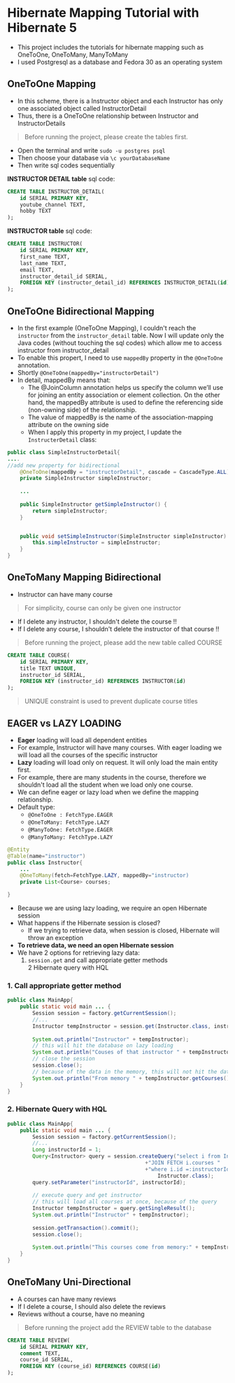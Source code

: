 # Hibernate Mapping Tutorial with Hibernate 5

- This project includes the tutorials for hibernate mapping such as OneToOne, OneToMany, ManyToMany
- I used Postgresql as a database and Fedora 30 as an operating system


## OneToOne Mapping

- In this scheme, there is a Instructor object and each Instructor has only one associated object called InstructorDetail
- Thus, there is a OneToOne relationship between Instructor and InstructorDetails

> Before running the project, please create the tables first.

- Open the terminal and write `sudo -u postgres psql` 
- Then choose your database via `\c yourDatabaseName` 
- Then write sql codes sequentially

**INSTRUCTOR DETAIL table** sql code:

```sql
CREATE TABLE INSTRUCTOR_DETAIL(
    id SERIAL PRIMARY KEY,
    youtube_channel TEXT,
    hobby TEXT
);
```



**INSTRUCTOR table** sql code:

```sql
CREATE TABLE INSTRUCTOR(
    id SERIAL PRIMARY KEY,
    first_name TEXT,
    last_name TEXT,
    email TEXT,
    instructor_detail_id SERIAL,
    FOREIGN KEY (instructor_detail_id) REFERENCES INSTRUCTOR_DETAIL(id)
);
```

## OneToOne Bidirectional Mapping
- In the first example (OneToOne Mapping), I couldn't reach the `instructor` from the `instructor_detail` table. Now I will update only the Java codes (without touching the sql codes) which allow me to access instructor from instructor_detail
- To enable this propert, I need to use `mappedBy` property in the `@OneToOne` annotation.
- Shortly `@OneToOne(mappedBy="instructorDetail")`
- In detail, mappedBy means that:
	- The @JoinColumn annotation helps us specify the column we’ll use for joining an entity association or element collection. On the other hand, the mappedBy attribute is used to define the referencing side (non-owning side) of the relationship.
	- The value of mappedBy is the name of the association-mapping attribute on the owning side
	- When I apply this property in my project, I update the `InstructerDetail` class:

```java
public class SimpleInstructorDetail{
....
//add new property for bidirectional
	@OneToOne(mappedBy = "instructorDetail", cascade = CascadeType.ALL)
	private SimpleInstructor simpleInstructor;
	
	...
	
	public SimpleInstructor getSimpleInstructor() {
		return simpleInstructor;
	}


	public void setSimpleInstructor(SimpleInstructor simpleInstructor) {
		this.simpleInstructor = simpleInstructor;
	}
}
```

## OneToMany Mapping Bidirectional
- Instructor can have many course

> For simplicity, course can only be given one instructor

 - If I delete any instructor, I shouldn't delete the course !!
 - If I delete any course, I shouldn't delete the instructor of that course !!

> Before running the project, please add the new table called COURSE

```sql
CREATE TABLE COURSE(
    id SERIAL PRIMARY KEY,
    title TEXT UNIQUE,
    instructor_id SERIAL,
    FOREIGN KEY (instructor_id) REFERENCES INSTRUCTOR(id)
);
```

> UNIQUE constraint is used to prevent duplicate course titles

## EAGER vs LAZY LOADING
- **Eager** loading will load all dependent entities
- For example, Instructor will have many courses. With eager loading we will load all the courses of the specific instructor
- **Lazy** loading will load only on request. It will only load the main entity first.
- For example, there are many students in the course, therefore we shouldn't load all the student when we load only one course.
- We can define eager or lazy load when we define the mapping relationship.
- Default type:
	- `@OneToOne : FetchType.EAGER`
	- `@OneToMany: FetchType.LAZY`
	- `@ManyToOne: FetchType.EAGER`
	- `@ManyToMany: FetchType.LAZY` 

```java
@Entity
@Table(name="instructor")
public class Instructor{
	...
	@OneToMany(fetch=FetchType.LAZY, mappedBy="instructor)
	private List<Course> courses;

}
```

- Because we are using lazy loading, we require an open Hibernate session
- What happens if the Hibernate session is closed?
	- If we trying to retrieve data, when session is closed, Hibernate will throw an exception
- **To retrieve data, we need an open Hibernate session**
- We have 2 options for retrieving lazy data:</br>
	1. `session.get` and call appropriate getter methods </br>
	2 Hibernate query with HQL
	
### 1. Call appropriate getter method

```java
public class MainApp{
	public static void main ... {
		Session session = factory.getCurrentSession();
		//...
		Instructor tempInstructor = session.get(Instructor.class, instructorId);
		
		System.out.println("Instructor" + tempInstructor);
		// this will hit the database on lazy loading
		System.out.println("Couses of that instructor " + tempInstructor.getCourses);
		// close the session
		session.close();
		// because of the data in the memory, this will not hit the database, and print the courses correctly
		System.out.println("From memory " + tempInstructor.getCourses());
	}
}
```

### 2. Hibernate Query with HQL

```java
public class MainApp{
	public static void main ... {
		Session session = factory.getCurrentSession();
		//...
		Long instructorId = 1;
		Query<Instructor> query = session.createQuery("select i from Instructor i ",
											+"JOIN FETCH i.courses "
											+"where i.id =:instructorId", 
												Instructor.class);
		query.setParameter("instructorId", instructorId);
		
		// execute query and get instructor
		// this will load all courses at once, because of the query
		Instructor tempInstructor = query.getSingleResult();
		System.out.println("Instructor" + tempInstructor);
	
		session.getTransaction().commit();
		session.close();
		
		System.out.println("This courses come from memory:" + tempInstructor.getCourses());
	}
}
```

## OneToMany Uni-Directional
- A courses can have many reviews
- If I delete a course, I should also delete the reviews
- Reviews without a course, have no meaning

> Before running the project add the REVIEW table to the database

```sql
CREATE TABLE REVIEW(
    id SERIAL PRIMARY KEY,
    comment TEXT,
    course_id SERIAL,
    FOREIGN KEY (course_id) REFERENCES COURSE(id)
);
```